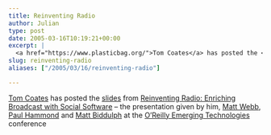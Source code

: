 ```yaml
---
title: Reinventing Radio
author: Julian
type: post
date: 2005-03-16T10:19:21+00:00
excerpt: |
  <a href="https://www.plasticbag.org/">Tom Coates</a> has posted the <a href="https://www.plasticbag.org/files/misc/radio.pdf">slides</a> from <a href="https://conferences.oreillynet.com/cs/et2005/view/e_sess/5981">Reinventing Radio: Enriching Broadcast with Social Software</a> - the presentation given by him,  <a href="https://www.interconnected.org/home">Matt Webb</a>, <a href="https://www.paulhammond.org/">Paul Hammond</a> and <a href="https://www.hackdiary.com/">Matt Biddulph</a> at the <a href="https://conferences.oreillynet.com/etech/">O'Reilly Emerging Technologies</a> conference
slug: reinventing-radio 
aliases: ["/2005/03/16/reinventing-radio"]

---
```

[Tom Coates][1] has posted the [slides][2] from [Reinventing Radio: Enriching Broadcast with Social Software][3] &#8211; the presentation given by him, [Matt Webb][4], [Paul Hammond][5] and [Matt Biddulph][6] at the [O&#8217;Reilly Emerging Technologies][7] conference

 [1]: https://www.plasticbag.org/
 [2]: https://www.plasticbag.org/files/misc/radio.pdf
 [3]: https://conferences.oreillynet.com/cs/et2005/view/e_sess/5981
 [4]: https://www.interconnected.org/home
 [5]: https://www.paulhammond.org/
 [6]: https://www.hackdiary.com/
 [7]: https://conferences.oreillynet.com/etech/